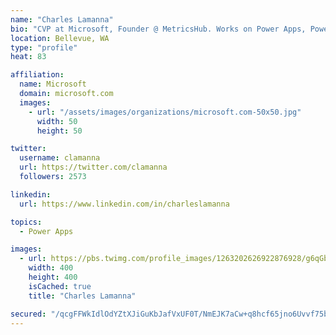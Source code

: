 ```yaml
---
name: "Charles Lamanna"
bio: "CVP at Microsoft, Founder @ MetricsHub. Works on Power Apps, Power Automate, Power Virtual Agent, Common Data Service and Dynamics 365."
location: Bellevue, WA
type: "profile"
heat: 83

affiliation:
  name: Microsoft
  domain: microsoft.com
  images:
    - url: "/assets/images/organizations/microsoft.com-50x50.jpg"
      width: 50
      height: 50

twitter:
  username: clamanna
  url: https://twitter.com/clamanna
  followers: 2573

linkedin:
  url: https://www.linkedin.com/in/charleslamanna

topics:
  - Power Apps

images:
  - url: https://pbs.twimg.com/profile_images/1263202626922876928/g6qGbHZ-_400x400.jpg
    width: 400
    height: 400
    isCached: true
    title: "Charles Lamanna"

secured: "/qcgFFWkIdlOdYZtXJiGuKbJafVxUF0T/NmEJK7aCw+q8hcf65jno6Uvvf75bgqUweZ6qb0Cx632VScZXmz/SeAffLaEHySihvpDsYLc9LIFgw2sEaDhOKLQHRtNYHaU1Uqnef4Aw2yHYi3CLE7CZydkAWgFCbEQ5hY6iefl8jkZoRTOb8peMn3kAglfqvPSjkgdDGS91yPFwZIP/m3R7uFR+0hCM02/oJ1p0oCyP03Sro5AVF4/TJH60H2NPDiGDr9PiS2VZu/Ndb94rK/lzrut5+TGIhe/+3u4pxdUAdzBX1DL+wZfcUv2lrxiR9I1pf3TvOtIp1z2Qp+cph8JuoApFlLVpJvmAPLFdjreKAWF9iLR9XJc6rBUKIU268BU3rXiQiR07S9Su00IvJqnH+tj4bWLBeMvs/HbyimJhEM=;Uf5ZSUB/2vyynWl6B6dTfg=="
---
```


